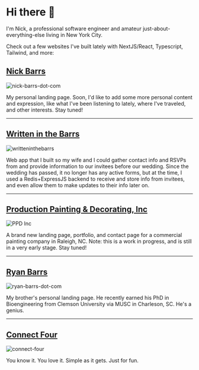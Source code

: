 # Hi there 👋

I'm Nick, a professional software engineer and amateur just-about-everything-else living in New York City.

Check out a few websites I've built lately with NextJS/React, Typescript, Tailwind, and more:

## [Nick Barrs](https://www.nickbarrs.com)

![nick-barrs-dot-com](https://github.com/user-attachments/assets/e72c96d9-545d-4eae-a9a5-502924ba71b7)

My personal landing page. Soon, I'd like to add some more personal content and expression, like what I've been listening to lately, where I've traveled, and other interests. Stay tuned!

***

## [Written in the Barrs](https://www.writteninthebarrs.com)

![writteninthebarrs](https://github.com/user-attachments/assets/70612edc-4127-4729-a068-b3aedb6c18e6)

Web app that I built so my wife and I could gather contact info and RSVPs from and provide information to our invitees before our wedding. Since the wedding has passed, it no longer has any active forms, but at the time, I used a Redis+ExpressJS backend to receive and store info from invitees, and even allow them to make updates to their info later on.

***

## [Production Painting & Decorating, Inc](https://production-painting-decorating-inc.vercel.app/)

![PPD Inc](https://github.com/user-attachments/assets/74b8c515-b512-4064-b944-540a86cc6daf)

A brand new landing page, portfolio, and contact page for a commercial painting company in Raleigh, NC. Note: this is a work in progress, and is still in a very early stage. Stay tuned! 

***

## [Ryan Barrs](https://www.ryanbarrs.com)

![ryan-barrs-dot-com](https://github.com/user-attachments/assets/137c6b0b-de2f-43c1-a25e-c93c901c980b)

My brother's personal landing page. He recently earned his PhD in Bioengineering from Clemson University via MUSC in Charleson, SC. He's a genius.

***

## [Connect Four](https://www.nckbrrs-connect-four.vercel.app)

![connect-four](https://github.com/user-attachments/assets/e6de5596-9973-4574-a886-1e38b3807e0c)

You know it. You love it. Simple as it gets. Just for fun.
